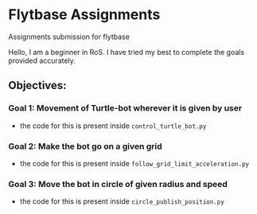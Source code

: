 # Flytbase Assignments
Assignments submission for flytbase

Hello,
I am a beginner in RoS. I have tried my best to complete the goals provided accurately.

## Objectives: 

### Goal 1: Movement of Turtle-bot wherever it is given by user
- the code for this is present inside `control_turtle_bot.py`

### Goal 2: Make the bot go on a given grid
- the code for this is present inside `follow_grid_limit_acceleration.py`

### Goal 3: Move the bot in circle of given radius and speed
- the code for this is present inside `circle_publish_position.py`


